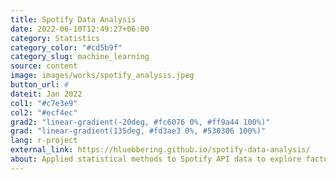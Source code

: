```yaml
---
title: Spotify Data Analysis
date: 2022-06-10T12:49:27+06:00
category: Statistics
category_color: "#cd5b9f"
category_slug: machine_learning
source: content
image: images/works/spotify_analysis.jpeg
button_url: #
dateit: Jan 2022
col1: "#c7e3e9"
col2: "#ecf4ec"
grad2: "linear-gradient(-20deg, #fc6076 0%, #ff9a44 100%)"
grad: "linear-gradient(135deg, #fd3ae3 0%, #530306 100%)"
lang: r-project
external_link: https://hluebbering.github.io/spotify-data-analysis/
about: Applied statistical methods to Spotify API data to explore factors influencing a song’s popularity.
---
```


